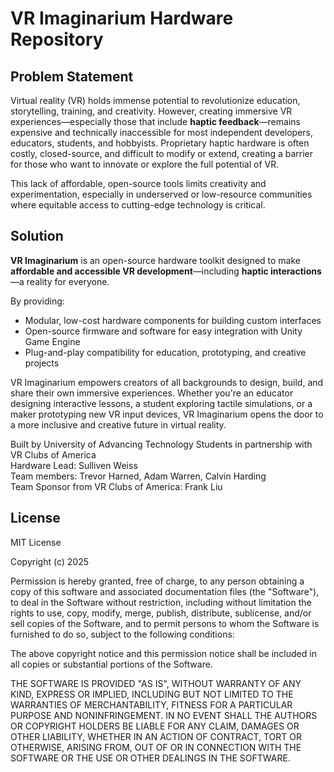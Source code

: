 # VR Imaginarium Hardware Repository

## Problem Statement

Virtual reality (VR) holds immense potential to revolutionize education, storytelling, training, and creativity. However, creating immersive VR experiences—especially those that include **haptic feedback**—remains expensive and technically inaccessible for most independent developers, educators, students, and hobbyists. Proprietary haptic hardware is often costly, closed-source, and difficult to modify or extend, creating a barrier for those who want to innovate or explore the full potential of VR.

This lack of affordable, open-source tools limits creativity and experimentation, especially in underserved or low-resource communities where equitable access to cutting-edge technology is critical.

## Solution

**VR Imaginarium** is an open-source hardware toolkit designed to make **affordable and accessible VR development**—including **haptic interactions**—a reality for everyone.

By providing:

- Modular, low-cost hardware components for building custom interfaces
- Open-source firmware and software for easy integration with Unity Game Engine
- Plug-and-play compatibility for education, prototyping, and creative projects

VR Imaginarium empowers creators of all backgrounds to design, build, and share their own immersive experiences. Whether you're an educator designing interactive lessons, a student exploring tactile simulations, or a maker prototyping new VR input devices, VR Imaginarium opens the door to a more inclusive and creative future in virtual reality.

Built by University of Advancing Technology Students in partnership with VR Clubs of America \
Hardware Lead: Sulliven Weiss \
Team members: Trevor Harned, Adam Warren, Calvin Harding\
Team Sponsor from VR Clubs of America: Frank Liu

## License 
MIT License

Copyright (c) 2025 

Permission is hereby granted, free of charge, to any person obtaining a copy
of this software and associated documentation files (the "Software"), to deal
in the Software without restriction, including without limitation the rights
to use, copy, modify, merge, publish, distribute, sublicense, and/or sell
copies of the Software, and to permit persons to whom the Software is
furnished to do so, subject to the following conditions:

The above copyright notice and this permission notice shall be included in all
copies or substantial portions of the Software.

THE SOFTWARE IS PROVIDED "AS IS", WITHOUT WARRANTY OF ANY KIND, EXPRESS OR
IMPLIED, INCLUDING BUT NOT LIMITED TO THE WARRANTIES OF MERCHANTABILITY,
FITNESS FOR A PARTICULAR PURPOSE AND NONINFRINGEMENT. IN NO EVENT SHALL THE
AUTHORS OR COPYRIGHT HOLDERS BE LIABLE FOR ANY CLAIM, DAMAGES OR OTHER
LIABILITY, WHETHER IN AN ACTION OF CONTRACT, TORT OR OTHERWISE, ARISING FROM,
OUT OF OR IN CONNECTION WITH THE SOFTWARE OR THE USE OR OTHER DEALINGS IN THE
SOFTWARE.

